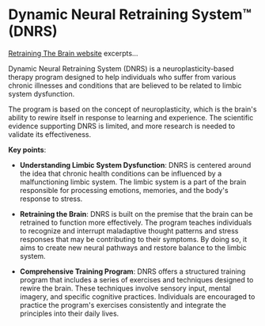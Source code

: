 <!--
source: gpt-3 + jph editing
abbr: DNRS
tags: limbic-system neuroplasticity brands
-->

# Dynamic Neural Retraining System™ (DNRS)

[Retraining The Brain website](https://retrainingthebrain.com) excerpts…

Dynamic Neural Retraining System (DNRS) is a neuroplasticity-based therapy program designed to help individuals who suffer from various chronic illnesses and conditions that are believed to be related to limbic system dysfunction.

The program is based on the concept of neuroplasticity, which is the brain's ability to rewire itself in response to learning and experience. The scientific evidence supporting DNRS is limited, and more research is needed to validate its effectiveness.

**Key points**:

* **Understanding Limbic System Dysfunction**: DNRS is centered around the idea that chronic health conditions can be influenced by a malfunctioning limbic system. The limbic system is a part of the brain responsible for processing emotions, memories, and the body's response to stress.

* **Retraining the Brain**: DNRS is built on the premise that the brain can be retrained to function more effectively. The program teaches individuals to recognize and interrupt maladaptive thought patterns and stress responses that may be contributing to their symptoms. By doing so, it aims to create new neural pathways and restore balance to the limbic system.

* **Comprehensive Training Program**: DNRS offers a structured training program that includes a series of exercises and techniques designed to rewire the brain. These techniques involve sensory input, mental imagery, and specific cognitive practices. Individuals are encouraged to practice the program's exercises consistently and integrate the principles into their daily lives.
